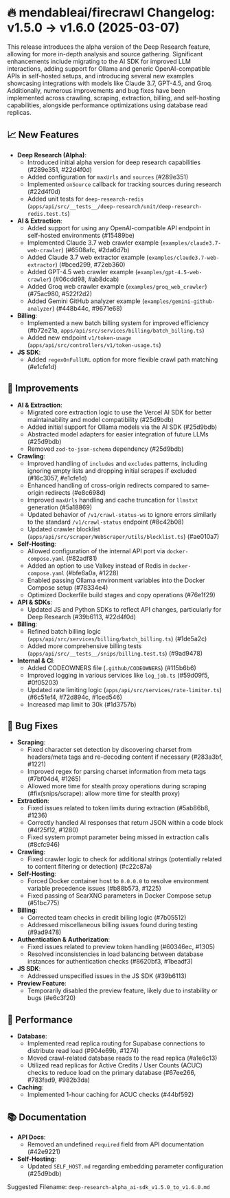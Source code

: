 # 🔥 mendableai/firecrawl Changelog: v1.5.0 → v1.6.0 (2025-03-07)

This release introduces the alpha version of the Deep Research feature, allowing for more in-depth analysis and source gathering. Significant enhancements include migrating to the AI SDK for improved LLM interactions, adding support for Ollama and generic OpenAI-compatible APIs in self-hosted setups, and introducing several new examples showcasing integrations with models like Claude 3.7, GPT-4.5, and Groq. Additionally, numerous improvements and bug fixes have been implemented across crawling, scraping, extraction, billing, and self-hosting capabilities, alongside performance optimizations using database read replicas.

## 📈 New Features

*   **Deep Research (Alpha)**:
    *   Introduced initial alpha version for deep research capabilities (#289e351, #22d4f0d)
    *   Added configuration for `maxUrls` and `sources` (#289e351)
    *   Implemented `onSource` callback for tracking sources during research (#22d4f0d)
    *   Added unit tests for `deep-research-redis` (`apps/api/src/__tests__/deep-research/unit/deep-research-redis.test.ts`)
*   **AI & Extraction**:
    *   Added support for using any OpenAI-compatible API endpoint in self-hosted environments (#15489be)
    *   Implemented Claude 3.7 web crawler example (`examples/claude3.7-web-crawler`) (#6508afc, #2da6d7b)
    *   Added Claude 3.7 web extractor example (`examples/claude3.7-web-extractor`) (#bced299, #72eb360)
    *   Added GPT-4.5 web crawler example (`examples/gpt-4.5-web-crawler`) (#06cdd98, #ab8dcab)
    *   Added Groq web crawler example (`examples/groq_web_crawler`) (#75ac980, #522f2d2)
    *   Added Gemini GitHub analyzer example (`examples/gemini-github-analyzer`) (#448b44c, #9671e68)
*   **Billing**:
    *   Implemented a new batch billing system for improved efficiency (#b72e21a, `apps/api/src/services/billing/batch_billing.ts`)
    *   Added new endpoint `v1/token-usage` (`apps/api/src/controllers/v1/token-usage.ts`)
*   **JS SDK**:
    *   Added `regexOnFullURL` option for more flexible crawl path matching (#e1cfe1d)

## 🔧 Improvements

*   **AI & Extraction**:
    *   Migrated core extraction logic to use the Vercel AI SDK for better maintainability and model compatibility (#25d9bdb)
    *   Added initial support for Ollama models via the AI SDK (#25d9bdb)
    *   Abstracted model adapters for easier integration of future LLMs (#25d9bdb)
    *   Removed `zod-to-json-schema` dependency (#25d9bdb)
*   **Crawling**:
    *   Improved handling of `includes` and `excludes` patterns, including ignoring empty lists and dropping initial scrapes if excluded (#16c3057, #e1cfe1d)
    *   Enhanced handling of cross-origin redirects compared to same-origin redirects (#e8c698d)
    *   Improved `maxUrls` handling and cache truncation for `llmstxt` generation (#5a18869)
    *   Updated behavior of `/v1/crawl-status-ws` to ignore errors similarly to the standard `/v1/crawl-status` endpoint (#8c42b08)
    *   Updated crawler blocklist (`apps/api/src/scraper/WebScraper/utils/blocklist.ts`) (#ae010a7)
*   **Self-Hosting**:
    *   Allowed configuration of the internal API port via `docker-compose.yaml` (#82adf81)
    *   Added an option to use Valkey instead of Redis in `docker-compose.yaml` (#bfe6a0a, #1228)
    *   Enabled passing Ollama environment variables into the Docker Compose setup (#78334e4)
    *   Optimized Dockerfile build stages and copy operations (#76e1f29)
*   **API & SDKs**:
    *   Updated JS and Python SDKs to reflect API changes, particularly for Deep Research (#39b6113, #22d4f0d)
*   **Billing**:
    *   Refined batch billing logic (`apps/api/src/services/billing/batch_billing.ts`) (#1de5a2c)
    *   Added more comprehensive billing tests (`apps/api/src/__tests__/snips/billing.test.ts`) (#9ad9478)
*   **Internal & CI**:
    *   Added CODEOWNERS file (`.github/CODEOWNERS`) (#115b6b6)
    *   Improved logging in various services like `log_job.ts` (#59d09f5, #0f05203)
    *   Updated rate limiting logic (`apps/api/src/services/rate-limiter.ts`) (#6c51ef4, #72d894c, #1ced546)
    *   Increased map limit to 30k (#1d3757b)

## 🐛 Bug Fixes

*   **Scraping**:
    *   Fixed character set detection by discovering charset from headers/meta tags and re-decoding content if necessary (#283a3bf, #1221)
    *   Improved regex for parsing charset information from meta tags (#7bf04d4, #1265)
    *   Allowed more time for stealth proxy operations during scraping (#fix(snips/scrape): allow more time for stealth proxy)
*   **Extraction**:
    *   Fixed issues related to token limits during extraction (#5ab86b8, #1236)
    *   Correctly handled AI responses that return JSON within a code block (#4f25f12, #1280)
    *   Fixed system prompt parameter being missed in extraction calls (#8cfc946)
*   **Crawling**:
    *   Fixed crawler logic to check for additional strings (potentially related to content filtering or detection) (#c22c87a)
*   **Self-Hosting**:
    *   Forced Docker container host to `0.0.0.0` to resolve environment variable precedence issues (#b88b573, #1225)
    *   Fixed passing of SearXNG parameters in Docker Compose setup (#51bc775)
*   **Billing**:
    *   Corrected team checks in credit billing logic (#7b05512)
    *   Addressed miscellaneous billing issues found during testing (#9ad9478)
*   **Authentication & Authorization**:
    *   Fixed issues related to preview token handling (#60346ec, #1305)
    *   Resolved inconsistencies in load balancing between database instances for authentication checks (#8620bf3, #1beadf3)
*   **JS SDK**:
    *   Addressed unspecified issues in the JS SDK (#39b6113)
*   **Preview Feature**:
    *   Temporarily disabled the preview feature, likely due to instability or bugs (#e6c3f20)

## 🚀 Performance

*   **Database**:
    *   Implemented read replica routing for Supabase connections to distribute read load (#904e69b, #1274)
    *   Moved crawl-related database reads to the read replica (#a1e6c13)
    *   Utilized read replicas for Active Credits / User Counts (ACUC) checks to reduce load on the primary database (#67ee266, #783fad9, #982b3da)
*   **Caching**:
    *   Implemented 1-hour caching for ACUC checks (#44bf592)

## 📚 Documentation

*   **API Docs**:
    *   Removed an undefined `required` field from API documentation (#42e9221)
*   **Self-Hosting**:
    *   Updated `SELF_HOST.md` regarding embedding parameter configuration (#25d9bdb)

Suggested Filename: `deep-research-alpha_ai-sdk_v1.5.0_to_v1.6.0.md`